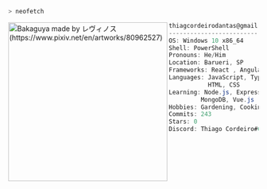 ```zsh
> neofetch
```

<img align="left" src="https://i.redd.it/h7dae4o0uk461.jpg" alt="Bakaguya made by レヴィノス (https://www.pixiv.net/en/artworks/80962527)" width="320" /> 

```csharp
thiagcordeirodantas@gmail.com
-------------------------
OS: Windows 10 x86_64
Shell: PowerShell
Pronouns: He/Him
Location: Barueri, SP
Frameworks: React , Angular
Languages: JavaScript, TypeScript,
           HTML, CSS
Learning: Node.js, Express, PostgreSQL,
         MongoDB, Vue.js
Hobbies: Gardening, Cooking, Gaming
Commits: 243
Stars: 0
Discord: Thiago Cordeiro#6369
```
<p align="left">
  &nbsp; &nbsp; &nbsp; &nbsp; &nbsp;
  
</p>
